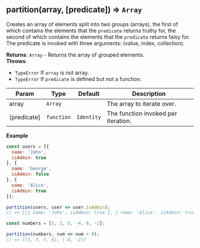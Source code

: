 <a name="partition"></a>

## partition(array, [predicate]) ⇒ <code>Array</code>
Creates an array of elements split into two groups (arrays), the first of which contains the elements that the `predicate` returns truthy for,
the second of which contains the elements that the `predicate` returns falsy for.
The predicate is invoked with three arguments: (value, index, collection).

**Returns**: <code>Array</code> - Returns the array of grouped elements.  
**Throws**:

- <code>TypeError</code> If `array` is not array.
- <code>TypeError</code> If `predicate` is defined but not a function.


| Param | Type | Default | Description |
| --- | --- | --- | --- |
| array | <code>Array</code> |  | The array to iterate over. |
| [predicate] | <code>function</code> | <code>Identity</code> | The function invoked per iteration. |

**Example**
```js
const users = [{
  name: 'John',
  isAdmin: true
}, {
  name: 'George',
  isAdmin: false
}, {
  name: 'Alice',
  isAdmin: true
}];

partition(users, user => user.isAdmin);
// => [[{ name: 'John', isAdmin: true }, { name: 'Alice', isAdmin: true }], [{ name: 'George', isAdmin: false }]]

const numbers = [1, 3, 5, -4, 6, -2];

partition(numbers, num => num > 0);
// => [[1, 3, 5, 6], [-4, -2]]
```
